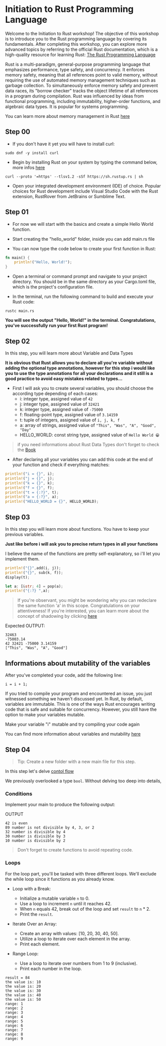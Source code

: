 # Initiation to Rust Programming Language

Welcome to the Initiation to Rust workshop! The objective of this workshop is to introduce you to the Rust programming language by covering its fundamentals. After completing this workshop, you can explore more advanced topics by referring to the official Rust documentation, which is a high-quality resource for learning Rust: [The Rust Programming Language](https://doc.rust-lang.org/book/title-page.html#the-rust-programming-language)

Rust is a multi-paradigm, general-purpose programming language that emphasizes performance, type safety, and concurrency. It enforces memory safety, meaning that all references point to valid memory, without requiring the use of automated memory management techniques such as garbage collection. To simultaneously enforce memory safety and prevent data races, its "borrow checker" tracks the object lifetime of all references in a program during compilation. Rust was influenced by ideas from functional programming, including immutability, higher-order functions, and algebraic data types. It is popular for systems programming.

You can learn more about memory management in Rust [here](https://doc.rust-lang.org/book/ch04-01-what-is-ownership.html)

## Step 00
* If you don't have it yet you will have to install curl:
```
sudo dnf -y install curl
```
* Begin by installing Rust on your system by typing the command below, more infos [here](https://www.rust-lang.org/tools/install)
```
curl --proto '=https' --tlsv1.2 -sSf https://sh.rustup.rs | sh
```

* Open your integrated development environment (IDE) of choice. Popular choices for Rust development include Visual Studio Code with the Rust extension, RustRover from JetBrains or Sumblime Text.


## Step 01

* For now we will start with the basics and create a simple Hello World function.

* Start creating  the "hello_world" folder, inside you can add main.rs file

* You can now type the code below to create your first function in Rust:
```rust
fn main() {
    println!("Hello, World!");
}

```

* Open a terminal or command prompt and navigate to your project directory. You should be in the same directory as your Cargo.toml file, which is the project's configuration file.

* In the terminal, run the following command to build and execute your Rust code:
```
rustc main.rs
```

**You will see the output "Hello, World!" in the terminal. Congratulations, you've successfully run your first Rust program!**

## Step 02

In this step, you will learn more about Variable and Data Types

**It is obvious that Rust allows you to declare all you're variable without adding the optional type annotations, however for this step i would like you to use the type annotations for all your declarations and it still is a good practice to avoid easy mistakes related to types...**

* First I will ask you to create several variables, you should choose the according type depending of each cases:
  - i: integer type, assigned value of `42`
  - j: integer type, assigned value of `32421`
  - k: integer type, assigned value of `-75000`
  - f: floating-point type, assigned value of `3.14159`
  - t: tuple of integers, assigned value of  `i, j, k, f`
  - a: array of strings, assigned value of `"This", "Was", "A", "Good", "Day"`
  - HELLO_WORLD: const string type,  assigned value of `Hello World 😁`

> if you need informations about Rust Data Types don't forget to check the [Book](https://doc.rust-lang.org/book/ch03-02-data-types.html)
 
* After declaring all your variables you can add this code at the end of your function and check if everything matches:

```rust
println!("i = {}", i);
println!("j = {}", j);
println!("k = {}", k);
println!("f = {}", f);
println!("t = {:?}", t);
println!("a = {:?}", a);
println!("HELLO_WORLD = {}", HELLO_WORLD);
```

## Step 03

In this step you will learn more about functions. You have to keep your previous variables.

**Just like before i will ask you to precise return types in all your functions**

I believe the name of the functions are pretty self-explanatory, so i'll let you implement them.

```rust
println!("{}",add(i, j));
println!("{}", sub(k, f));
display(t);

let a: [&str; 4] = pop(a);
println!("{:?} ",a);
```

> If you're observant, you might be wondering why you can redeclare the same function 'a' in this scope. Congratulations on your attentiveness! If you're interested, you can learn more about the concept of shadowing by clicking [here](https://doc.rust-lang.org/book/ch03-01-variables-and-mutability.html#shadowing) 

Expected OUTPUT:
```
32463
-75003.14
42 32421 -75000 3.14159
["This", "Was", "A", "Good"] 
```

## Informations about mutability of the variables

After you've completed your code, add the following line:
```
i = i + 1;
```

If you tried to compile your program and encountered an issue, you just witnessed something we haven't discussed yet. In Rust, by default, variables are immutable. This is one of the ways Rust encourages writing code that is safe and suitable for concurrency. However, you still have the option to make your variables mutable.

Make your variable "i" mutable and try compiling your code again

You can find more information about variables and mutability [here](https://doc.rust-lang.org/book/ch03-01-variables-and-mutability.html#variables-and-mutability)

## Step 04

> Tip: Create a new folder with a new main file for this step.

In this step let's delve [contol flow](https://doc.rust-lang.org/book/ch03-05-control-flow.html)

We previously overlooked a type `bool`. Without delving too deep into details, 

### Conditions

Implement your main to produce the following output:

OUTPUT
```
42 is even
89 number is not divisible by 4, 3, or 2
32 number is divisible by 4
30 number is divisible by 3
10 number is divisible by 2
```

> Don't forget to create functions to avoid repeating code.

### Loops

For the loop part, you'll be tasked with three different loops. We'll exclude the while loop since it functions as you already know.

* Loop with a Break:
    - Initialize a mutable variable `n` to 0.
    - Use a loop to increment `n` until it reaches 42.
    - When `n` equals 42, break out of the loop and set `result` to `n` * 2.
    - Print the `result`.

* Iterate Over an Array:
    - Create an array with values: [10, 20, 30, 40, 50].
    - Utilize a loop to iterate over each element in the array.
    - Print each element.

* Range Loop:
    - Use a loop to iterate over numbers from 1 to 9 (inclusive).
    - Print each number in the loop.


```
result = 84
the value is: 10
the value is: 20
the value is: 30
the value is: 40
the value is: 50
range: 1
range: 2
range: 3
range: 4
range: 5
range: 6
range: 7
range: 8
range: 9
```
